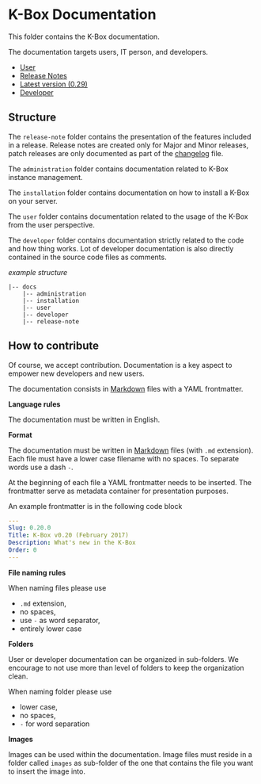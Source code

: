 # K-Box Documentation

This folder contains the K-Box documentation.

The documentation targets users, IT person, and developers.

- [User](./user/index.md)
- [Release Notes](./release-note/)
 - [Latest version (0.29)](./release-note/release-note-0.29.md)
- [Developer](./developer/index.md)

## Structure

The `release-note` folder contains the presentation of the features included in a release.
Release notes are created only for Major and Minor releases, patch releases are only documented as part of the [changelog](../changelog.md) file.

The `administration` folder contains documentation related to K-Box instance management.

The `installation` folder contains documentation on how to install a K-Box on your server.

The `user` folder contains documentation related to the usage of the K-Box from the user perspective.

The `developer` folder contains documentation strictly related to the code and how thing works.
Lot of developer documentation is also directly contained in the source code files as comments.

_example structure_

```
|-- docs
    |-- administration
    |-- installation
    |-- user
    |-- developer
    |-- release-note
```

## How to contribute

Of course, we accept contribution. Documentation is a key aspect to empower new developers and new users.

The documentation consists in [Markdown](https://daringfireball.net/projects/markdown/) files with a YAML frontmatter.

**Language rules**

The documentation must be written in English.

**Format**

The documentation must be written in [Markdown](https://daringfireball.net/projects/markdown/) files (with `.md` extension). Each file must have a lower case filename with no spaces. To separate words use a dash `-`.

At the beginning of each file a YAML frontmatter needs to be inserted. The frontmatter serve as metadata container for presentation purposes.

An example frontmatter is in the following code block

```yaml
---
Slug: 0.20.0
Title: K-Box v0.20 (February 2017)
Description: What's new in the K-Box
Order: 0
---
```

**File naming rules**

When naming files please use

- `.md` extension,
- no spaces,
- use `-` as word separator,
- entirely lower case

**Folders**

User or developer documentation can be organized in sub-folders. We encourage to not use more than level of folders to keep the organization clean.

When naming folder please use

- lower case,
- no spaces,
- `-` for word separation

**Images**

Images can be used within the documentation. Image files must reside in a folder called `images` as sub-folder of the one that contains the file you want to insert the image into.
